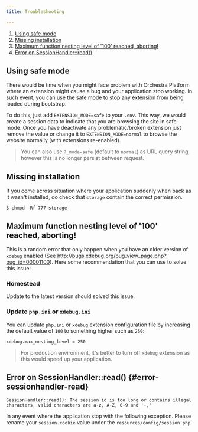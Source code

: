 ```yaml
---
title: Troubleshooting

---
```


1. [Using safe mode](#safe-mode)
2. [Missing installation](#missing-installation)
3. [Maximum function nesting level of '100' reached, aborting!](#maximum-nesting)
4. [Error on SessionHandler::read()](#error-sessionhandler-read)

<a name="safe-mode"></a>
## Using safe mode

There would be time when you might face problem with Orchestra Platform where an extension might cause a bug and your application stop working. In such event, you can use the safe mode to stop any extension from being loaded during bootstrap.

To do this, just add `EXTENSION_MODE=safe` to your `.env`. This way, we would create a session data to indicate that you are browsing the site in safe mode. Once you have deactivate any problematic/broken extension just remove the value or change it to `EXTENSION_MODE=normal` to browse the website normally (with extensions re-enabled).

> You can also use `?_mode=safe` (default to `normal`) as URL query string, however this is no longer persist between request.

<a name="missing-installation"></a>
## Missing installation

If you come across situation where your application suddenly when back as it wasn't installed, do check that `storage` contain the correct permission.

    $ chmod -Rf 777 storage

<a name="maximum-nesting"></a>
## Maximum function nesting level of '100' reached, aborting!

This is a random error that only happen when you have an older version of `xdebug` enabled (See <http://bugs.xdebug.org/bug_view_page.php?bug_id=00001100>). Here some recommendation that you can use to solve this issue:

### Homestead

Update to the latest version should solved this issue.

### Update `php.ini` or `xdebug.ini`

You can update `php.ini` or `xdebug` extension configuration file by increasing the default value of `100` to something higher such as `250`:

    xdebug.max_nesting_level = 250

> For production environment, it's better to turn off `xdebug` extension as this would speed up your application.

<a name="error-sessionhandler-read"></a>
## Error on SessionHandler::read() {#error-sessionhandler-read}

	SessionHandler::read(): The session id is too long or contains illegal characters, valid characters are a-z, A-Z, 0-9 and '-,'

In any event where the application stop with the following exception. Please rename your `session.cookie` value under the `resources/config/session.php`.

